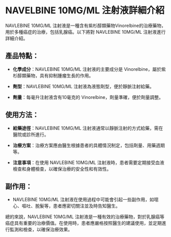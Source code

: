 # NAVELBINE 10MG/ML 注射液詳細介紹
NAVLEBINE 10MG/ML 注射液是一種含有紫杉醇類藥物Vinorelbine的治療藥物，用於多種癌症的治療，包括乳腺癌。以下將對 NAVLEBINE 10MG/ML 注射液進行詳細介紹。
## 產品特點：
- **化學成分**：NAVLEBINE 10MG/ML 注射液的主要成分是 Vinorelbine，屬於紫杉醇類藥物，具有抑制腫瘤生長的作用。
- **劑型**：NAVLEBINE 10MG/ML 注射液為液態劑型，便於靜脈注射給藥。
- **劑量**：每毫升注射液含有10毫克的 Vinorelbine，劑量準確，便於劑量調整。
## 使用方法：
- **給藥途徑**：NAVLEBINE 10MG/ML 注射液通常以靜脈注射的方式給藥，需在醫院或診所進行。
- **治療方案**：治療方案應由醫生根據患者的具體情況制定，包括劑量、用藥週期等。
- **注意事項**：在使用 NAVLEBINE 10MG/ML 注射液時，患者需要定期接受血液檢查和身體檢查，以確保治療的安全性和有效性。
## 副作用：
- NAVLEBINE 10MG/ML 注射液在使用過程中可能會引起一些副作用，如噁心、嘔吐、脫髮等，患者應密切關注並及時告知醫生。
總的來說，NAVLEBINE 10MG/ML 注射液是一種有效的治療藥物，對於乳腺癌等癌症具有重要的治療價值。在使用時，患者應嚴格按照醫生的建議使用，並定期進行監測和檢查，以確保治療效果。